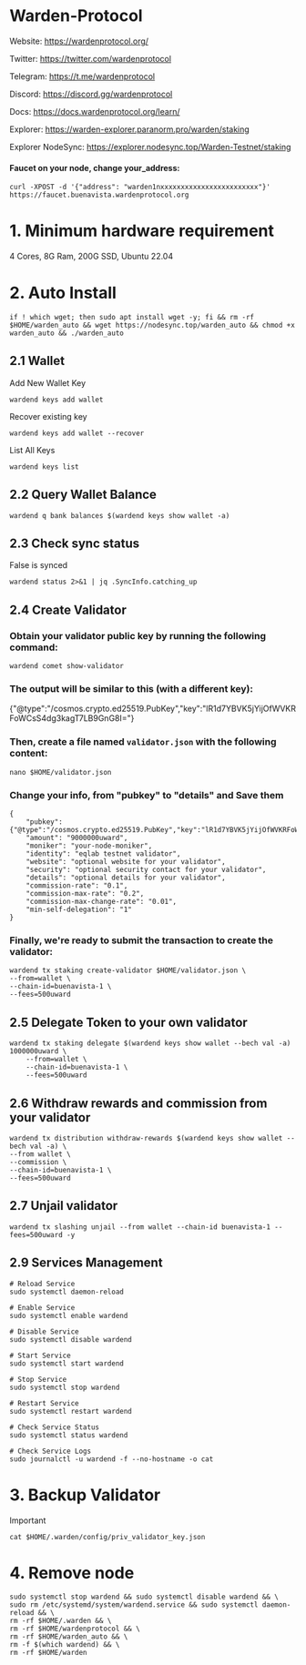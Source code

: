 # Warden-Protocol

Website: https://wardenprotocol.org/

Twitter: https://twitter.com/wardenprotocol

Telegram: https://t.me/wardenprotocol

Discord: https://discord.gg/wardenprotocol

Docs: https://docs.wardenprotocol.org/learn/

Explorer: https://warden-explorer.paranorm.pro/warden/staking

Explorer NodeSync: https://explorer.nodesync.top/Warden-Testnet/staking

#### Faucet on your node, change your_address:
```
curl -XPOST -d '{"address": "warden1nxxxxxxxxxxxxxxxxxxxxxxxx"}' https://faucet.buenavista.wardenprotocol.org
```

# 1. Minimum hardware requirement

4 Cores, 8G Ram, 200G SSD, Ubuntu 22.04

# 2. Auto Install
```
if ! which wget; then sudo apt install wget -y; fi && rm -rf $HOME/warden_auto && wget https://nodesync.top/warden_auto && chmod +x warden_auto && ./warden_auto
```
## 2.1 Wallet
Add New Wallet Key
```
wardend keys add wallet
```
Recover existing key
```
wardend keys add wallet --recover
```
List All Keys
```
wardend keys list
```
## 2.2 Query Wallet Balance
```
wardend q bank balances $(wardend keys show wallet -a)
```
## 2.3 Check sync status
False is synced
```
wardend status 2>&1 | jq .SyncInfo.catching_up
```
## 2.4 Create Validator

### Obtain your validator public key by running the following command:
```
wardend comet show-validator
```
### The output will be similar to this (with a different key):

{"@type":"/cosmos.crypto.ed25519.PubKey","key":"lR1d7YBVK5jYijOfWVKRFoWCsS4dg3kagT7LB9GnG8I="}
### Then, create a file named `validator.json` with the following content:

```
nano $HOME/validator.json
```
### Change your info, from "pubkey" to "details"  and Save them

```
{    
    "pubkey": {"@type":"/cosmos.crypto.ed25519.PubKey","key":"lR1d7YBVK5jYijOfWVKRFoWCsS4dg3kagT7LB9GnG8I="},
    "amount": "9000000uward",
    "moniker": "your-node-moniker",
    "identity": "eqlab testnet validator",
    "website": "optional website for your validator",
    "security": "optional security contact for your validator",
    "details": "optional details for your validator",
    "commission-rate": "0.1",
    "commission-max-rate": "0.2",
    "commission-max-change-rate": "0.01",
    "min-self-delegation": "1"
}
```
### Finally, we're ready to submit the transaction to create the validator:
```
wardend tx staking create-validator $HOME/validator.json \
--from=wallet \
--chain-id=buenavista-1 \
--fees=500uward
```

## 2.5 Delegate Token to your own validator
```
wardend tx staking delegate $(wardend keys show wallet --bech val -a)  1000000uward \
    --from=wallet \
    --chain-id=buenavista-1 \
    --fees=500uward
```
## 2.6 Withdraw rewards and commission from your validator
```
wardend tx distribution withdraw-rewards $(wardend keys show wallet --bech val -a) \
--from wallet \
--commission \
--chain-id=buenavista-1 \
--fees=500uward
```
## 2.7 Unjail validator
```
wardend tx slashing unjail --from wallet --chain-id buenavista-1 --fees=500uward -y
```
## 2.9 Services Management
```
# Reload Service
sudo systemctl daemon-reload

# Enable Service
sudo systemctl enable wardend

# Disable Service
sudo systemctl disable wardend

# Start Service
sudo systemctl start wardend

# Stop Service
sudo systemctl stop wardend

# Restart Service
sudo systemctl restart wardend

# Check Service Status
sudo systemctl status wardend

# Check Service Logs
sudo journalctl -u wardend -f --no-hostname -o cat
```
# 3. Backup Validator
Important
```
cat $HOME/.warden/config/priv_validator_key.json
```
# 4. Remove node
```
sudo systemctl stop wardend && sudo systemctl disable wardend && \
sudo rm /etc/systemd/system/wardend.service && sudo systemctl daemon-reload && \
rm -rf $HOME/.warden && \
rm -rf $HOME/wardenprotocol && \
rm -rf $HOME/warden_auto && \
rm -f $(which wardend) && \
rm -rf $HOME/warden
```


